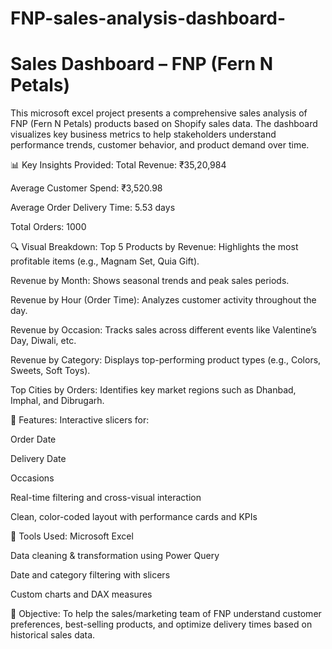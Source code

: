 # FNP-sales-analysis-dashboard-
# Sales Dashboard – FNP (Fern N Petals)
This microsoft excel project presents a comprehensive sales analysis of FNP (Fern N Petals) products based on Shopify sales data. The dashboard visualizes key business metrics to help stakeholders understand performance trends, customer behavior, and product demand over time.

📊 Key Insights Provided:
Total Revenue: ₹35,20,984

Average Customer Spend: ₹3,520.98

Average Order Delivery Time: 5.53 days

Total Orders: 1000

🔍 Visual Breakdown:
Top 5 Products by Revenue: Highlights the most profitable items (e.g., Magnam Set, Quia Gift).

Revenue by Month: Shows seasonal trends and peak sales periods.

Revenue by Hour (Order Time): Analyzes customer activity throughout the day.

Revenue by Occasion: Tracks sales across different events like Valentine’s Day, Diwali, etc.

Revenue by Category: Displays top-performing product types (e.g., Colors, Sweets, Soft Toys).

Top Cities by Orders: Identifies key market regions such as Dhanbad, Imphal, and Dibrugarh.

🎯 Features:
Interactive slicers for:

Order Date

Delivery Date

Occasions

Real-time filtering and cross-visual interaction

Clean, color-coded layout with performance cards and KPIs

📂 Tools Used:
Microsoft Excel

Data cleaning & transformation using Power Query

Date and category filtering with slicers

Custom charts and DAX measures

📌 Objective:
To help the sales/marketing team of FNP understand customer preferences, best-selling products, and optimize delivery times based on historical sales data.


